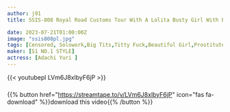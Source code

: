 ```yaml
---
author: j91
title: SSIS-808 Royal Road Customs Tour With A Lolita Busty Girl With Bruises And Beautiful Breasts That Are Always OK To Suck And Suck Yuri Adachi

date: 2023-07-21T01:00:00Z
image: "ssis808pl.jpg"
tags: [Censored, Solowork,Big Tits,Titty Fuck,Beautiful Girl,Prostitutes,Bunny Girl,Risky Mosaic,Soapland	]
maker: [S1 NO.1 STYLE]
actress: [Adachi Yuri ]
---
```



{{< youtubepl LVm6J8xlbyF6jP >}}
###

{{% button href="https://streamtape.to/v/LVm6J8xlbyF6jP" icon="fas fa-download" %}}download this video{{% /button %}}


